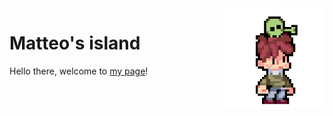 <img align="right" width="160" src="assets/alien.gif">

# Matteo's island

Hello there, welcome to [my page](https://www.geoteo.net)!
